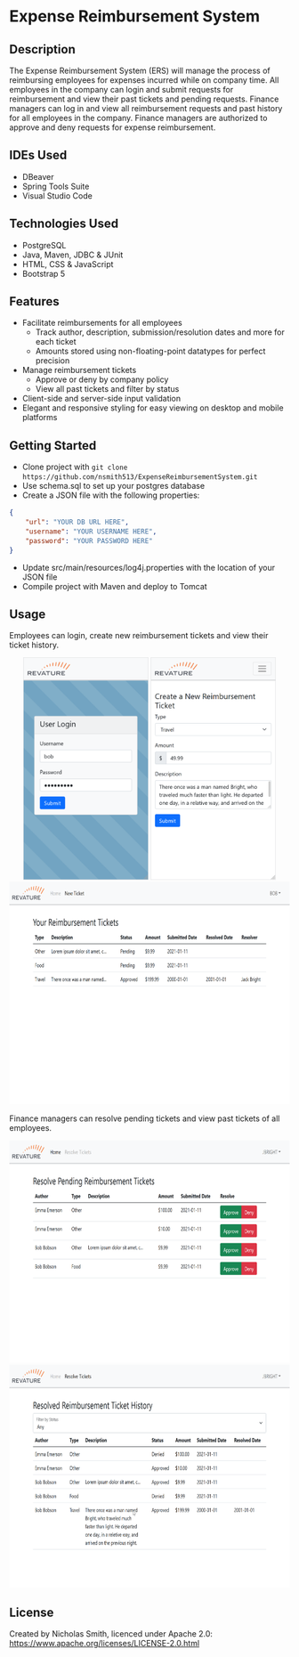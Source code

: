 # Expense Reimbursement System

## Description

The Expense Reimbursement System (ERS) will manage the process of reimbursing employees for expenses incurred while on company time. All employees in the company can login and submit requests for reimbursement and view their past tickets and pending requests. Finance managers can log in and view all reimbursement requests and past history for all employees in the company. Finance managers are authorized to approve and deny requests for expense reimbursement.

## IDEs Used

* DBeaver
* Spring Tools Suite
* Visual Studio Code

## Technologies Used

* PostgreSQL
* Java, Maven, JDBC & JUnit
* HTML, CSS & JavaScript
* Bootstrap 5

## Features

* Facilitate reimbursements for all employees
    * Track author, description, submission/resolution dates and more for each ticket
    * Amounts stored using non-floating-point datatypes for perfect precision
* Manage reimbursement tickets
    * Approve or deny by company policy
    * View all past tickets and filter by status
* Client-side and server-side input validation
* Elegant and responsive styling for easy viewing on desktop and mobile platforms

## Getting Started

* Clone project with `git clone https://github.com/nsmith513/ExpenseReimbursementSystem.git`
* Use schema.sql to set up your postgres database
* Create a JSON file with the following properties:
```json
{
    "url": "YOUR DB URL HERE",
    "username": "YOUR USERNAME HERE",
    "password": "YOUR PASSWORD HERE"
}
```
* Update src/main/resources/log4j.properties with the location of your JSON file
* Compile project with Maven and deploy to Tomcat

## Usage

Employees can login, create new reimbursement tickets and view their ticket history.

<p align="center">
   <kbd><img src="screenshots/login.png" height="400"/></kbd>
   <kbd><img src="screenshots/create-ticket.png" height="400"/></kbd>
   <br/>
   <kbd><img src="screenshots/user-history.png" height="400"/></kbd>
</p>

Finance managers can resolve pending tickets and view past tickets of all employees.

<p align="center">
   <kbd><img src="screenshots/resolve.png" height="400"/></kbd>
   <kbd><img src="screenshots/all-history.png" height="400"/></kbd>
</p>

## License

Created by Nicholas Smith, licenced under Apache 2.0: https://www.apache.org/licenses/LICENSE-2.0.html
